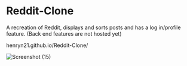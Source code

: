 # Reddit-Clone
A recreation of Reddit, displays and sorts posts and has a log in/profile feature. (Back end features are not hosted yet)

henryn21.github.io/Reddit-Clone/

![Screenshot (15)](https://github.com/Henryn21/Reddit-Clone/assets/45953538/86f1db04-7a37-4e84-8138-ee0ebab23a30)
